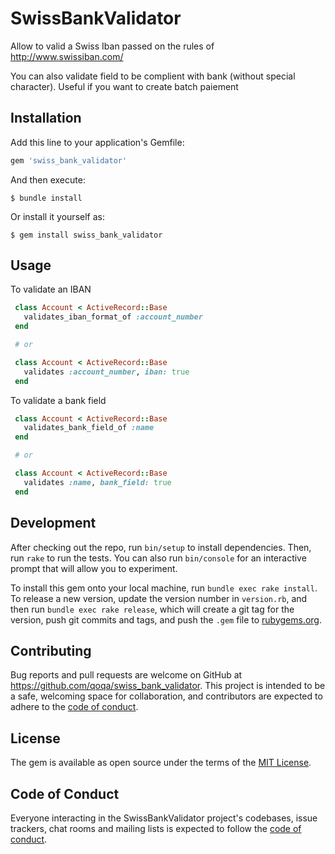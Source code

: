 # SwissBankValidator

Allow to valid a Swiss Iban passed on the rules of http://www.swissiban.com/

You can also validate field to be complient with bank (without special character). Useful if you want to create batch paiement

## Installation

Add this line to your application's Gemfile:

```ruby
gem 'swiss_bank_validator'
```

And then execute:

    $ bundle install

Or install it yourself as:

    $ gem install swiss_bank_validator

## Usage

To validate an IBAN

```ruby
 class Account < ActiveRecord::Base
   validates_iban_format_of :account_number
 end

 # or

 class Account < ActiveRecord::Base
   validates :account_number, iban: true
 end
```

To validate a bank field

```ruby
 class Account < ActiveRecord::Base
   validates_bank_field_of :name
 end

 # or

 class Account < ActiveRecord::Base
   validates :name, bank_field: true
 end
```

## Development

After checking out the repo, run `bin/setup` to install dependencies. Then, run `rake` to run the tests. You can also run `bin/console` for an interactive prompt that will allow you to experiment.

To install this gem onto your local machine, run `bundle exec rake install`. To release a new version, update the version number in `version.rb`, and then run `bundle exec rake release`, which will create a git tag for the version, push git commits and tags, and push the `.gem` file to [rubygems.org](https://rubygems.org).

## Contributing

Bug reports and pull requests are welcome on GitHub at https://github.com/qoqa/swiss_bank_validator. This project is intended to be a safe, welcoming space for collaboration, and contributors are expected to adhere to the [code of conduct](https://github.com/qoqa/swiss_bank_validator/blob/master/CODE_OF_CONDUCT.md).


## License

The gem is available as open source under the terms of the [MIT License](https://opensource.org/licenses/MIT).

## Code of Conduct

Everyone interacting in the SwissBankValidator project's codebases, issue trackers, chat rooms and mailing lists is expected to follow the [code of conduct](https://github.com/qoqa/iban_validator/blob/master/CODE_OF_CONDUCT.md).
